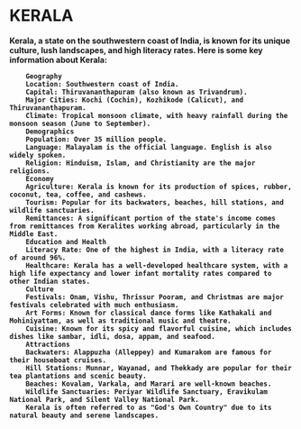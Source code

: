 <!DOCTYPE html>
<html>
  <head>
    <style>
    body
    {
background-image: url("https://images.unsplash.com/photo-1602216056096-3b40cc0c9944?ixlib=rb-1.2.1&ixid=MnwxMjA3fDB8MHxzZWFyY2h8MXx8a2VyYWxhfGVufDB8fDB8fA%3D%3D&w=1000&q=80");
    }  
    </style>
    <h1> KERALA</h1>
    <p><b>Kerala, a state on the southwestern coast of India, is known for its unique culture, lush landscapes, and high literacy rates. Here is some key information about Kerala:

        Geography
        Location: Southwestern coast of India.
        Capital: Thiruvananthapuram (also known as Trivandrum).
        Major Cities: Kochi (Cochin), Kozhikode (Calicut), and Thiruvananthapuram.
        Climate: Tropical monsoon climate, with heavy rainfall during the monsoon season (June to September).
        Demographics
        Population: Over 35 million people.
        Language: Malayalam is the official language. English is also widely spoken.
        Religion: Hinduism, Islam, and Christianity are the major religions.
        Economy
        Agriculture: Kerala is known for its production of spices, rubber, coconut, tea, coffee, and cashews.
        Tourism: Popular for its backwaters, beaches, hill stations, and wildlife sanctuaries.
        Remittances: A significant portion of the state's income comes from remittances from Keralites working abroad, particularly in the Middle East.
        Education and Health
        Literacy Rate: One of the highest in India, with a literacy rate of around 96%.
        Healthcare: Kerala has a well-developed healthcare system, with a high life expectancy and lower infant mortality rates compared to other Indian states.
        Culture
        Festivals: Onam, Vishu, Thrissur Pooram, and Christmas are major festivals celebrated with much enthusiasm.
        Art Forms: Known for classical dance forms like Kathakali and Mohiniyattam, as well as traditional music and theatre.
        Cuisine: Known for its spicy and flavorful cuisine, which includes dishes like sambar, idli, dosa, appam, and seafood.
        Attractions
        Backwaters: Alappuzha (Alleppey) and Kumarakom are famous for their houseboat cruises.
        Hill Stations: Munnar, Wayanad, and Thekkady are popular for their tea plantations and scenic beauty.
        Beaches: Kovalam, Varkala, and Marari are well-known beaches.
        Wildlife Sanctuaries: Periyar Wildlife Sanctuary, Eravikulam National Park, and Silent Valley National Park.
        Kerala is often referred to as "God's Own Country" due to its natural beauty and serene landscapes.
</p></b>